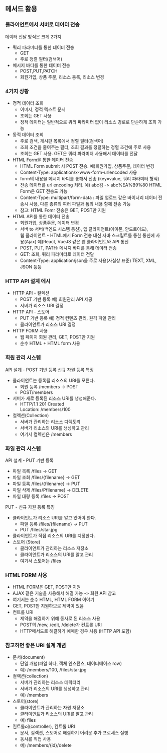 
## 메서드 활용

### 클라이언트에서 서버로 데이터 전송
데이터 전달 방식은 크게 2가지
- 쿼리 파라미터를 통한 데이터 전송
    - GET
    - 주로 정렬 필터(검색어)
- 메시지 바디를 통한 데이터 전송
    - POST,PUT,PATCH
    - 회원가입, 상품 주문, 리소스 등록, 리소스 변경

### 4가지 상황
- 정적 데이터 조회
    - 이미지, 정적 텍스트 문서
    - 조회는 GET 사용
    - 정적 데이터는 일반적으로 쿼리 파라미터 없이 리소스 경로로 단순하게 조회 가능
- 동적 데이터 조회
    - 주로 검색, 게시판 목록에서 정렬 필터(검색어)
    - 조회 조건을 줄여주는 필터, 조회 결과를 정렬하는 정렬 조건에 주로 사용
    - 조회는 GET 사용. GET은 쿼리 파라미터 사용해서 데이터를 전달
- HTML Form을 통한 데이터 전송
    - HTML Form submit 시 POST 전송.  예)회원가입, 상품주문, 데이터 변경
    - Content-Type: application/x-www-form-urlencoded 사용
    - form의 내용을 메시지 바디를 통해서 전송 (key=value, 쿼리 파라미터 형식)
    - 전송 데이터를 url encoding 처리. 예) abc김 -> abc%EA%B9%80
    HTML Form은 GET 전송도 가능
    - Content-Type: multipart/form-data :  파일 업로드 같은 바이너리 데이터 전송시 사용, 다른 종류의 여러 파일과 폼의 내용 함께 전송 가능
    - 참고: HTML Fomr 전송은 GET, POST만 지원
- HTML API를 통한 데이터 전송
    - 회원가입, 상품주문, 데이터 변경
    - 서버 to 서버(백엔드 시스템 통신), 앱 클라이언트(아이폰, 안드로이드),    
    웹 클라이언트 - HTML에서 Form 전송 대신 자바 스크립트를 통한 통신에 사용(Ajax) 예)React, VueJS 같은 웹 클라이언트와 API 통신
    - POST, PUT, PATH: 메시지 바디를 통해 데이터 전송
    - GET: 조회, 쿼리 파라미터로 데이터 전달
    - Content-Type: application/json을 주로 사용(사실상 표준) TEXT, XML, JSON 등등



### HTTP API 설계 에시
- HTTP API - 컬렉션
    - POST 기반 등록 예) 회원관리 API 제공
    - 서버가 리소스 URI 결정
- HTTP API - 스토어
    - PUT 기반 등록 예) 정적 컨텐츠 관리, 원격 파일 관리
    - 클라이언트가 리소스 URI 결정
- HTTP FORM 사용
    - 웹 페이지 회원 관리, GET, POST만 지원
    - 순수 HTML + HTML form 사용


### 회원 관리 시스템
API 설계 - POST 기반 등록 신규 자원 등록 특징
- 클라이언트는 등록될 리소스의 URI를 모른다.
    - 회원 등록 /members -> POST
    - POST/members
- 서버가 새로 등록된 리소스 URI를 생성해준다.
    - HTTP/1.1 201 Created   
    Location: /members/100
- 컬렉션(Collection)
    - 서버가 관리하는 리소스 디렉토리
    - 서버가 리소스의 URI를 생성하고 관리
    - 여기서 컬렉션은 /members

### 파일 관리 시스템
API 설계 - PUT 기반 등록
- 파일 목록 /files -> GET
- 파일 조회 /files/{filename} -> GET
- 파일 등록 /files/{filename} -> PUT
- 파일 삭제 /files/Pfilename} -> DELETE
- 파일 대량 등록 /files -> POST

PUT - 신규 자원 등록 특징
- 클라이언트가 리소스 URI를 알고 있어야 한다.
    - 파일 등록 /files/{filename} -> PUT
    - PUT /files/star.jpg
- 클라이언트가 직접 리소스의 URI를 지정한다.
- 스토어 (Store)
    - 클라이언트가 관리하는 리소스 저장소
    - 클라이언트가 리소스의 URI를 알고 관리
    - 여기서 스토어는 /files

### HTML FORM 사용
- HTML FORM은 GET, POST만 지원
- AJAX 같은 기술을 사용해서 해결 가능 -> 회원 API 참고
- 여기서는 순수 HTML, HTML FORM 이야기
- GET, POST만 지원하므로 제약이 있음
- 컨트롤 URI
    - 제약을 해결하기 위해 동사로 된 리소스 사용
    - POST의 /new, /edit, /delete가 컨트롤 URI
    - HTTP메서드로 해결하기 애매한 경우 사용 (HTTP API 포함)

### 참고하면 좋은 URI 설계 개념
- 문서(document)
    - 단일 개념(파일 하나, 객체 인스턴스, 데이터베이스 row)
    - 예) /members/100, /files/star.jpg
- 컬렉션(collection)
    - 서버가 관리하는 리소스 데릭터리
    - 서버가 리소스의 URI를 생성하고 관리
    - 예) /members
- 스토어(store)
    - 클라이언트가 관리하는 자원 저장소
    - 클라이언트가 리소스의 URI를 알고 관리
    - 예) files
- 컨트롤러(controller), 컨트롤 URI
    - 문서, 컬렉션, 스토어로 해결하기 어려운 추가 프로세스 실행
    - 동사를 직접 사용
    - 예) /members/{id}/delete
